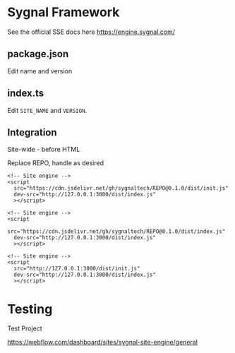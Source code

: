 # Sygnal Framework

See the official SSE docs here 
https://engine.sygnal.com/

## package.json

Edit name and version

## index.ts

Edit `SITE_NAME` and `VERSION`. 


## Integration

Site-wide - before HTML

Replace REPO, handle as desired

```
<!-- Site engine -->
<script 
  src="https://cdn.jsdelivr.net/gh/sygnaltech/REPO@0.1.0/dist/init.js" 
  dev-src="http://127.0.0.1:3000/dist/index.js"
  ></script>
```

```
<!-- Site engine -->
<script 
  src="https://cdn.jsdelivr.net/gh/sygnaltech/REPO@0.1.0/dist/index.js" 
  dev-src="http://127.0.0.1:3000/dist/index.js"
  ></script>
```

```
<!-- Site engine -->
<script 
  src="http://127.0.0.1:3000/dist/init.js" 
  dev-src="http://127.0.0.1:3000/dist/index.js"
  ></script>
```

# Testing

Test Project

https://webflow.com/dashboard/sites/sygnal-site-engine/general
